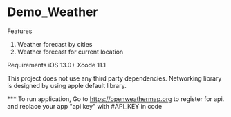 # Demo_Weather

Features

1. Weather forecast by cities
2. Weather forecast for current location

Requirements
iOS 13.0+
Xcode 11.1

This project does not use any third party dependencies.
Networking library is designed by using apple default library.

*** To run application, Go to https://openweathermap.org to register for api.
and replace your app "api key" with #API_KEY in code
